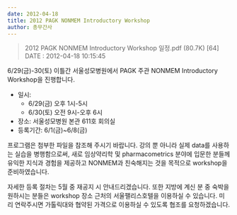 ```yaml
---
date: 2012-04-18
title: 2012 PAGK NONMEM Introductory Workshop
author: 총무간사
---
```


> 2012 PAGK NONMEM Introductory Workshop 일정.pdf (80.7K) [64] DATE : 2012-04-18 10:15:45

6/29(금)-30(토) 이틀간 서울성모병원에서 PAGK 주관 NONMEM Introductory Workshop을 진행합니다. 

- 일시: 
    - 6/29(금) 오후 1시-5시 
    - 6/30(토) 오전 9시-오후 6시 
- 장소: 서울성모병원 본관 611호 회의실 
- 등록기간: 6/1(금)~6/8(금) 

프로그램은 첨부한 파일을 참조해 주시기 바랍니다. 
강의 뿐 아니라 실제 data를 사용하는 실습을 병행함으로써, 새로 임상약리학 및 pharmacometrics 분야에 입문한 
분들께 유익한 지식과 경험을 제공하고 NONMEM과 친숙해지는 것을 목적으로 workshop을 준비하였습니다. 

자세한 등록 절차는 5월 중 재공지 시 안내드리겠습니다. 
또한 지방에 계신 분 중 숙박을 원하시는 분들은 workshop 장소 근처의 서울팰리스호텔을 이용하실 수 있습니다. 
미리 연락주시면 가톨릭대와 협약된 가격으로 이용하실 수 있도록 협조를 요청하겠습니다.
